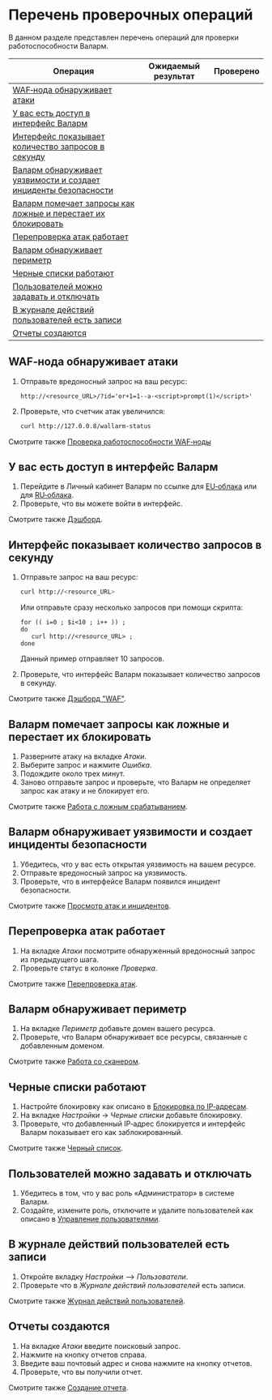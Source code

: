 # Перечень проверочных операций

В данном разделе представлен перечень операций для проверки работоспособности Валарм.

| Операция                                                                                                                                                            | Ожидаемый результат | Проверено |
|---------------------------------------------------------------------------------------------------------------------------------------------------------------------|---------------------|-----------|
| [WAF‑нода обнаруживает атаки](#wafнода-обнаруживает-атаки)                                                          |                     |           |
| [У вас есть доступ в интерфейс Валарм](#у-вас-есть-доступ-в-интерфейс-валарм)                                                      |                     |           |
| [Интерфейс показывает количество запросов в секунду](#интерфейс-показывает-количество-запросов-в-секунду)                            |                     |           |
| [Валарм обнаруживает уязвимости и создает инциденты безопасности](#валарм-обнаруживает-уязвимости-и-создает-инциденты-безопасности)|                     |           |
| [Валарм помечает запросы как ложные и перестает их блокировать](#валарм-помечает-запросы-как-ложные-и-перестает-их-блокировать)    |                     |           |
| [Перепроверка атак работает](#перепроверка-атак-работает)                                                                            |                     |           |
| [Валарм обнаруживает периметр](#валарм-обнаруживает-периметр)                                                                     |                     |           |
| [Черные списки работают](#черные-списки-работают)                                                                                    |                     |           |
| [Пользователей можно задавать и отключать](#пользователей-можно-задавать-и-отключать)                                                |                     |           |
| [В журнале действий пользователей есть записи](#в-журнале-действий-пользователей-есть-записи)                                        |                     |           |
| [Отчеты создаются](#отчеты-создаются)                                                                                                |                     |           | |

## WAF‑нода обнаруживает атаки

1. Отправьте вредоносный запрос на ваш ресурс:

   ```
   http://<resource_URL>/?id='or+1=1--a-<script>prompt(1)</script>'
   ```

2. Проверьте, что счетчик атак увеличился:

   ``` bash
   curl http://127.0.0.8/wallarm-status
   ```

Смотрите также [Проверка работоспособности WAF‑ноды](../quickstart-ru/qs-check-operation-ru.md)

## У вас есть доступ в интерфейс Валарм

1. Перейдите в Личный кабинет Валарм по ссылке для [EU‑облака](https://my.wallarm.com) или для [RU‑облака](https://my.wallarm.ru).
2. Проверьте, что вы можете войти в интерфейс.

Смотрите также [Дэшборд](../user-guides/dashboard/intro.md).

## Интерфейс показывает количество запросов в секунду

1. Отправьте запрос на ваш ресурс:
   
      ``` bash
      curl http://<resource_URL>
      ```

      Или отправьте сразу несколько запросов при помощи скрипта:

      ```
      for (( i=0 ; $i<10 ; i++ )) ;
      do 
         curl http://<resource_URL> ;
      done
      ```

      Данный пример отправляет 10 запросов.

2. Проверьте, что интерфейс Валарм показывает количество запросов в секунду.

Смотрите также [Дэшборд "WAF"](../user-guides/dashboard/waf.md).

## Валарм помечает запросы как ложные и перестает их блокировать

1. Разверните атаку на вкладке *Атаки*. 
2. Выберите запрос и нажмите *Ошибка*.
3. Подождите около трех минут.
4. Заново отправьте запрос и проверьте, что Валарм не определяет запрос как атаку и не блокирует его.

Смотрите также [Работа с ложным срабатыванием](../user-guides/events/false-attack.md).

## Валарм обнаруживает уязвимости и создает инциденты безопасности

1. Убедитесь, что у вас есть открытая уязвимость на вашем ресурсе.
2. Отправьте вредоносный запрос на уязвимость.
3. Проверьте, что в интерфейсе Валарм появился инцидент безопасности.

Смотрите также [Просмотр атак и инцидентов](../user-guides/events/check-attack.md).

## Перепроверка атак работает

1. На вкладке *Атаки* посмотрите обнаруженный вредоносный запрос из предыдущего шага.
2. Проверьте статус в колонке *Проверка*.

Смотрите также [Перепроверка атак](../user-guides/events/verify-attack.md).

## Валарм обнаруживает периметр

1. На вкладке *Периметр* добавьте домен вашего ресурса.
2. Проверьте, что Валарм обнаруживает все ресурсы, связанные с добавленным доменом.

Смотрите также [Работа со сканером](../user-guides/scanner/intro.md).

## Черные списки работают

1. Настройте блокировку как описано в [Блокировка по IP‑адресам](../admin-ru/configure-ip-blocking-ru.md).
2. На вкладке *Настройки* -> *Черные списки* добавьте блокировку.
3. Проверьте, что добавленный IP‑адрес блокируется и интерфейс Валарм показывает его как заблокированный.

Смотрите также [Черный список](../user-guides/blacklist.md).

## Пользователей можно задавать и отключать

1. Убедитесь в том, что у вас роль «Администратор» в системе Валарм.
2. Создайте, измените роль, отключите и удалите пользователей как описано в [Управление пользователями](../user-guides/settings/users.md).

## В журнале действий пользователей есть записи

1. Откройте вкладку *Настройки* –> *Пользователи*.
2. Проверьте что в *Журнале действий пользователей* есть записи.

Смотрите также [Журнал действий пользователей](../user-guides/settings/audit-log.md).

## Отчеты создаются

1. На вкладке *Атаки* введите поисковый запрос.
2. Нажмите на кнопку отчетов справа.
3. Введите ваш почтовый адрес и снова нажмите на кнопку отчетов.
5. Проверьте, что вы получили отчет.

Смотрите также [Создание отчета](../user-guides/search-and-filters/custom-report.md).

